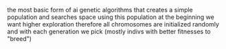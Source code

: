 the most basic form of ai genetic algorithms that creates a simple population and searches space using this population at the beginning we want higher exploration therefore all chromosomes are initialized randomly 
and with each generation we pick (mostly indivs with better fitnesses to "breed")  
